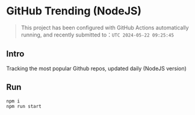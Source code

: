 # GitHub Trending (NodeJS)

> This project has been configured with GitHub Actions automatically running, and recently submitted to：`UTC 2024-05-22 09:25:45`

## Intro

Tracking the most popular Github repos, updated daily (NodeJS version)

## Run

```bash
npm i
npm run start
```
